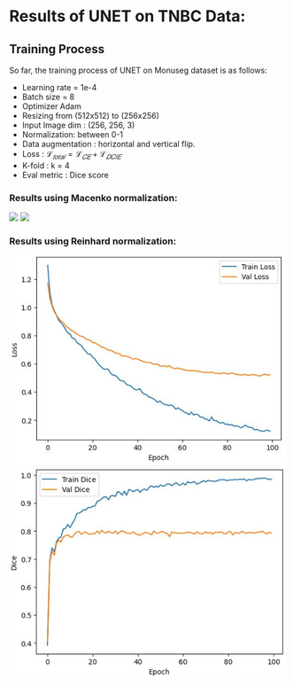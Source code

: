 # Results of UNET on TNBC Data: 

## Training Process
So far, the training process of UNET on Monuseg dataset is as follows:
- Learning rate = 1e-4
- Batch size = 8
- Optimizer Adam
- Resizing from (512x512) to (256x256)
- Input Image dim : (256, 256, 3)
- Normalization: between 0-1
- Data augmentation : horizontal and vertical flip.
- Loss : $ℒ_{𝑡𝑜𝑡𝑎𝑙}=ℒ_{𝐶𝐸}+ℒ_{𝐷𝐶𝐼𝐸}$
- K-fold : k = 4
- Eval metric : Dice score

### Results using Macenko normalization: 

<p float="left">
  <img src="Learning_curve_macenko.JPG" width="500" />
  <img src="dice_curve_macenko.JPG" width="500" /> 
</p>


### Results using Reinhard normalization: 

<p float="left">
  <img src="Learning_curve_reinhard.JPG" width="500" />
  <img src="dice_curve_reinhard.JPG" width="500" /> 
</p>
